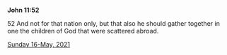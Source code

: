 **John 11:52**

52 And not for that nation only, but that also he should gather together in one the children of God that were scattered abroad.

[Sunday 16-May, 2021](https://t.me/s/daily_scripture)

